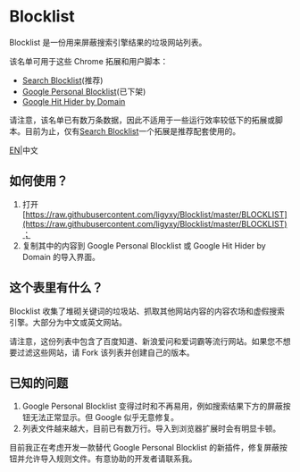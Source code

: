 # Blocklist
Blocklist 是一份用来屏蔽搜索引擎结果的垃圾网站列表。

该名单可用于这些 Chrome 拓展和用户脚本：

* [Search Blocklist](https://chrome.google.com/webstore/detail/search-blocklist/lmmlebipfkjpbddppdkobgfonflpifkk)(推荐)
* [Google Personal Blocklist](https://chrome.google.com/webstore/detail/personal-blocklist-by-goo/nolijncfnkgaikbjbdaogikpmpbdcdef)(已下架)
* [Google Hit Hider by Domain](https://www.jeffersonscher.com/gm/google-hit-hider/)

请注意，该名单已有数万条数据，因此不适用于一些运行效率较低下的拓展或脚本。目前为止，仅有[Search Blocklist](https://chrome.google.com/webstore/detail/search-blocklist/lmmlebipfkjpbddppdkobgfonflpifkk)一个拓展是推荐配套使用的。

[EN](README.md)|中文

## 如何使用？
1. 打开 [https://raw.githubusercontent.com/ligyxy/Blocklist/master/BLOCKLIST](https://raw.githubusercontent.com/ligyxy/Blocklist/master/BLOCKLIST)；
2. 复制其中的内容到 Google Personal Blocklist 或 Google Hit Hider by Domain 的导入界面。

## 这个表里有什么？
Blocklist 收集了堆砌关键词的垃圾站、抓取其他网站内容的内容农场和虚假搜索引擎。大部分为中文或英文网站。

请注意，这份列表中包含了百度知道、新浪爱问和爱词霸等流行网站。如果您不想要过滤这些网站，请 Fork 该列表并创建自己的版本。

## 已知的问题
1. Google Personal Blocklist 变得过时和不再易用，例如搜索结果下方的屏蔽按钮无法正常显示。但 Google 似乎无意修复。
2. 列表文件越来越大，目前已有数万行。导入到浏览器扩展时会有明显卡顿。

目前我正在考虑开发一款替代 Google Personal Blocklist 的新插件，修复屏蔽按钮并允许导入规则文件。有意协助的开发者请联系我。